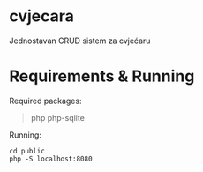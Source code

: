 # cvjecara

Jednostavan CRUD sistem za cvjećaru

# Requirements & Running
Required packages:
> php php-sqlite

Running:

```
cd public
php -S localhost:8080
```
